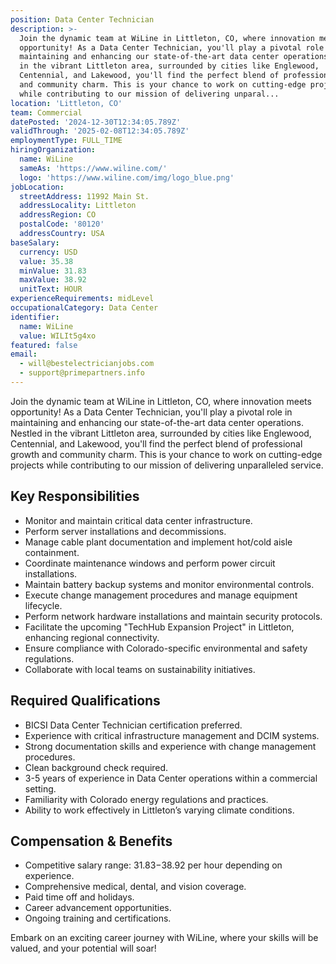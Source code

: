 ```yaml
---
position: Data Center Technician
description: >-
  Join the dynamic team at WiLine in Littleton, CO, where innovation meets
  opportunity! As a Data Center Technician, you'll play a pivotal role in
  maintaining and enhancing our state-of-the-art data center operations. Nestled
  in the vibrant Littleton area, surrounded by cities like Englewood,
  Centennial, and Lakewood, you'll find the perfect blend of professional growth
  and community charm. This is your chance to work on cutting-edge projects
  while contributing to our mission of delivering unparal...
location: 'Littleton, CO'
team: Commercial
datePosted: '2024-12-30T12:34:05.789Z'
validThrough: '2025-02-08T12:34:05.789Z'
employmentType: FULL_TIME
hiringOrganization:
  name: WiLine
  sameAs: 'https://www.wiline.com/'
  logo: 'https://www.wiline.com/img/logo_blue.png'
jobLocation:
  streetAddress: 11992 Main St.
  addressLocality: Littleton
  addressRegion: CO
  postalCode: '80120'
  addressCountry: USA
baseSalary:
  currency: USD
  value: 35.38
  minValue: 31.83
  maxValue: 38.92
  unitText: HOUR
experienceRequirements: midLevel
occupationalCategory: Data Center
identifier:
  name: WiLine
  value: WILIt5g4xo
featured: false
email:
  - will@bestelectricianjobs.com
  - support@primepartners.info
---
```




Join the dynamic team at WiLine in Littleton, CO, where innovation meets opportunity! As a Data Center Technician, you'll play a pivotal role in maintaining and enhancing our state-of-the-art data center operations. Nestled in the vibrant Littleton area, surrounded by cities like Englewood, Centennial, and Lakewood, you'll find the perfect blend of professional growth and community charm. This is your chance to work on cutting-edge projects while contributing to our mission of delivering unparalleled service.

## Key Responsibilities
- Monitor and maintain critical data center infrastructure.
- Perform server installations and decommissions.
- Manage cable plant documentation and implement hot/cold aisle containment.
- Coordinate maintenance windows and perform power circuit installations.
- Maintain battery backup systems and monitor environmental controls.
- Execute change management procedures and manage equipment lifecycle.
- Perform network hardware installations and maintain security protocols.
- Facilitate the upcoming "TechHub Expansion Project" in Littleton, enhancing regional connectivity.
- Ensure compliance with Colorado-specific environmental and safety regulations.
- Collaborate with local teams on sustainability initiatives.

## Required Qualifications
- BICSI Data Center Technician certification preferred.
- Experience with critical infrastructure management and DCIM systems.
- Strong documentation skills and experience with change management procedures.
- Clean background check required.
- 3-5 years of experience in Data Center operations within a commercial setting.
- Familiarity with Colorado energy regulations and practices.
- Ability to work effectively in Littleton’s varying climate conditions.

## Compensation & Benefits
- Competitive salary range: $31.83-$38.92 per hour depending on experience.
- Comprehensive medical, dental, and vision coverage.
- Paid time off and holidays.
- Career advancement opportunities.
- Ongoing training and certifications.

Embark on an exciting career journey with WiLine, where your skills will be valued, and your potential will soar!
